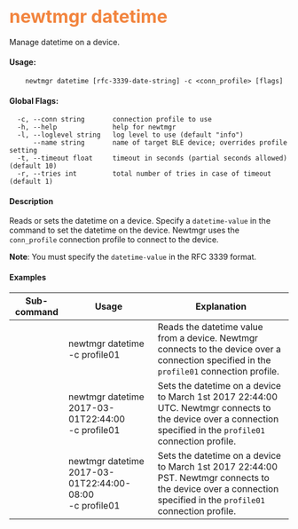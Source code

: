## <font color="#F2853F" style="font-size:24pt">newtmgr datetime </font>
Manage datetime on a device.

#### Usage:

```no-highlight
    newtmgr datetime [rfc-3339-date-string] -c <conn_profile> [flags]
```

#### Global Flags:

```no-highlight
  -c, --conn string       connection profile to use
  -h, --help              help for newtmgr
  -l, --loglevel string   log level to use (default "info")
      --name string       name of target BLE device; overrides profile setting
  -t, --timeout float     timeout in seconds (partial seconds allowed) (default 10)
  -r, --tries int         total number of tries in case of timeout (default 1)
```

#### Description
Reads or sets the datetime on a device. Specify a `datetime-value` in the command to set the datetime on the device. Newtmgr uses the `conn_profile` connection profile to connect to the device.

**Note**: You must specify the  `datetime-value` in the RFC 3339 format.  

#### Examples

Sub-command  | Usage                  | Explanation
-------------| -----------------------|-----------------
             | newtmgr datetime<br>-c profile01 | Reads the datetime value from a device. Newtmgr connects to the device over a connection specified in the `profile01` connection profile.
	     | newtmgr datetime 2017-03-01T22:44:00<br>-c profile01 | Sets the datetime on a device to March 1st 2017 22:44:00 UTC. Newtmgr connects to the device over a connection specified in the `profile01` connection profile.
	     | newtmgr datetime 2017-03-01T22:44:00-08:00<br>-c profile01| Sets the datetime on a device to March 1st 2017 22:44:00 PST. Newtmgr connects to the device over a connection specified in the `profile01` connection profile.
